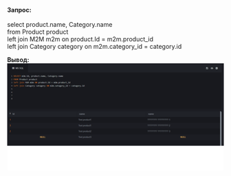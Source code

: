 <b>Запрос:</b><br><br>
select product.name, Category.name<br>
from Product product <br>
left join M2M m2m on product.Id = m2m.product_id <br>
left join Category category on m2m.category_id = category.id<br>

<b>Вывод:</b><br>
<img src="sql.png"></img>
